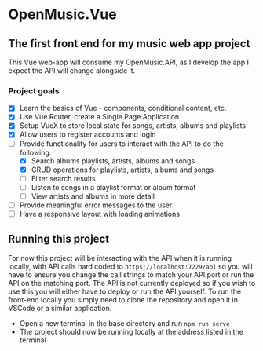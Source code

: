 # OpenMusic.Vue

## The first front end for my music web app project
This Vue web-app will consume my OpenMusic.API, as I develop the app I expect the API will change alongside it.

### Project goals
- [x] Learn the basics of Vue - components, conditional content, etc.
- [x] Use Vue Router, create a Single Page Application
- [x] Setup VueX to store local state for songs, artists, albums and playlists
- [x] Allow users to register accounts and login
- [ ] Provide functionality for users to interact with the API to do the following:
    - [x] Search albums playlists, artists, albums and songs
    - [x] CRUD operations for playlists, artists, albums and songs
    - [ ] Filter search results
    - [ ] Listen to songs in a playlist format or album format
    - [ ] View artists and albums in more detail
- [ ] Provide meaningful error messages to the user
- [ ] Have a responsive layout with loading animations

## Running this project
For now this project will be interacting with the API when it is running locally, with API calls hard coded to ```https://localhost:7229/api``` so you will have to ensure you change the call strings to match your API port or run the API on the matching port. 
The API is not currently deployed so if you wish to use this you will either have to deploy or run the API yourself.
To run the front-end locally you simply need to clone the repository and open it in VSCode or a similar application.
- Open a new terminal in the base directory and run ```npm run serve```
- The project should now be running locally at the address listed in the terminal

